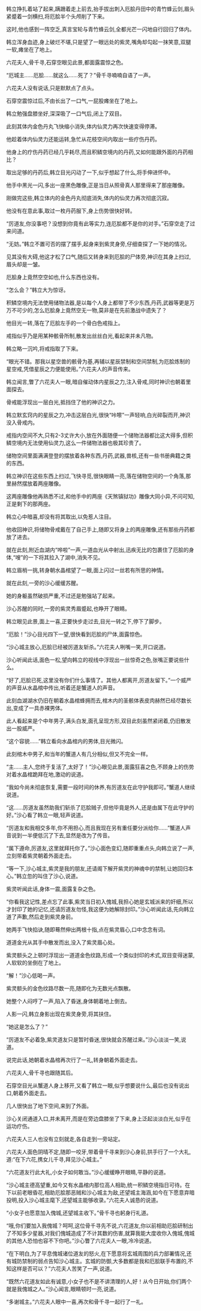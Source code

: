 
韩立挣扎着站了起来,蹒跚着走上前去,抬手拔出刺入厄脍丹田中的青竹蜂云剑,眉头紧蹙着一剑横扫,将厄脍半个头颅削了下来。

这时,他也感到一阵空乏,真言宝轮与青竹蜂云剑,全都光芒一闪地自行回归了体内。

韩立浑身血迹,身上破烂不堪,只是望了一眼远处的紫灵,嘴角却勾起一抹笑意,双腿一软,瘫坐在了地上。

六花夫人,骨千寻,石穿空眼见此景,都面露震惊之色。

“厄城主……厄脍……就这么……死了？”骨千寻喃喃自语了一声。

六花夫人没有说话,只是默默点了点头。

石穿空震惊过后,不由长出了一口气,一屁股瘫坐在了地上。

韩立勉强盘膝坐好,深深吸了一口气后,闭上了双目。

此刻其体内金色丹丸飞快缩小消失,体内仙灵力再次快速变得停滞。

他趁着体内仙灵力还能运转,急忙从花枝空间内取出一些疗伤丹药。

他身上的疗伤丹药已经几乎耗尽,而且积鳞空境内的丹药,又如何能跟外面的丹药相比？

取出足够的丹药后,韩立目光闪动了一下,似乎想起了什么,将手伸进怀中。

他手中黑光一闪,多出一座黑色雕像,正是当日从照骨真人那里得来了那座雕像。

刚做完这些,韩立体内的金色丹丸彻底消失,体内的仙灵力再次彻底沉寂。

他没有在意此事,取过一枚丹药服下,身上伤势很快好转。

“厉道友,你没事吧？没想到你竟有此等实力,连厄脍都不是你的对手。”石穿空走了过来问道。

“无妨。”韩立不置可否的摆了摆手,起身来到紫灵身旁,仔细查探了一下她的情况。

见其没有大碍,他这才松了口气,随后又转身来到厄脍的尸体旁,神识在其身上扫过,眉头却是一皱。

厄脍身上竟然空空如也,什么东西也没有。

“怎么会？”韩立大为惊讶。

积鳞空境内无法使用储物法器,是以每个人身上都带了不少东西,丹药,武器等更是万万不可少的,怎么厄脍身上竟然空无一物,莫非是在先前激战中遗失了？

他目光一转,落在了厄脍左手的一个骨白色戒指上。

戒指似乎乃是用某种骸骨所制,散发出丝丝白光,看起来并未凡物。

韩立略一沉吟,将戒指取了下来。

“眼光不错。那我以星空兽的骸骨为基,再辅以星辰禁制和空间禁制,为厄脍炼制的星空戒,凭借星辰之力便能使用。”六花夫人的声音传来。

韩立闻言,瞥了六花夫人一眼,暗自催动体内星辰之力,注入骨戒,同时神识也朝着里面探去。

骨戒能浮现出一层白光,抵挡住了他的神识之力。

韩立默玄窍内的星辰之力,冲击这层白光,很快“咔嚓”一声轻响,白光碎裂而开,神识没入骨戒内。

戒指内空间不大,只有2-3丈许大小,放在外面随便一个储物法器都比这大得多,但积鳞空境内无法使用仙灵力,这么一件储物法器也极其珍贵了。

储物空间里面满满登登的摆放着各种东西,丹药,武器,兽核,还有一些书册典籍之类的东西。

韩立神识在这些东西上扫过,飞快寻觅,很快眼睛一亮,落在储物空间的一个角落,那里赫然摆放着两座雕像。

这两座雕像他再熟悉不过,和他手中的两座《天煞镇狱功》雕像大同小异,不问可知,正是剩下的那两座。

韩立心中暗喜,却没有将其取出,以免惹人注目。

他收回神识,将储物骨戒戴在了自己手上,随即又将身上的两座雕像,还有那些丹药都放了进去。

就在此刻,附近血湖内“哗啦”一声,一道血光从中射出,迅疾无比的包裹住了厄脍的身体,“嗖”的一下将其拉入了湖中,消失不见。

韩立眉梢一挑,转身朝水晶棺望了一眼,面上闪过一丝若有所思的神情。

就在此刻,一旁的沙心缓缓苏醒。

她的身躯虽然破损严重,不过还是勉强站了起来。

沙心苏醒的同时,一旁的紫灵秀眉蹙起,也睁开了眼睛。

韩立眼见此景,面上一喜,正要快步走过去,目光一转之下,停下了脚步。

“厄脍！”沙心目光四下一望,很快看到厄脍的尸体,面露惊色。

“沙心城主放心,厄脍已经被厉道友斩杀。”六花夫人咧嘴一笑,开口说道。

沙心听闻此话,面色一松,望向韩立的视线中浮现出一丝惊奇之色,张嘴正要说些什么。

“好了,厄脍已死,这里没有你们什么事情了。其他人都离开,厉道友留下。”一个威严的声音从水晶棺中传出,听着还是蟹道人的声音。

此刻血湖湖水仍旧在朝着水晶棺蜂拥而去,棺木内的圣骸体表皮肉赫然已经尽数长出,变成了一具赤裸男体。

此人看起来是个中年男子,满头白发,面孔呈现方形,双目此刻虽然紧闭着,仍旧散发出一股威严。

“这个容貌……”韩立看向水晶棺内的男体,目光微闪。

此刻棺木中男子,和当年的蟹道人有几分相似,但又不完全一样。

“主……主人,您终于复活了,太好了！”沙心眼见此景,面露狂喜之色,不顾身上的伤势对着水晶棺跪拜在地,激动的说道。

“我如今尚未彻底恢复,需要一段时间的休养,有厉道友在此守护我即可。”蟹道人继续说道。

“这……厉道友虽然助我们斩杀了厄脍贼子,但他毕竟是外人,还是由属下在此守护的好。”沙心看了韩立一眼,轻声说道。

“厉道友和我相交多年,你不用担心,而且我现在另有重任要分派给你……”蟹道人声音说到一半便低沉了下去,显然是改为了传音。

“属下遵命,厉道友,这里就拜托你了。”沙心面色变幻,随即重重点头,向韩立说了一声,立刻带着紫灵朝着外面走去。

“等一下,沙心城主,紫灵是我的朋友,还请阁下解开紫灵的神魂中的禁制,让她回归本心。”韩立忽的叫住了沙心,说道。

紫灵听闻此话,身体一震,面露复杂之色。

“你看我这记性,差点忘了此事,紫灵当日初入傀城,我担心她是玄城派来的奸细,所以才封印了她的记忆,还请厉道友勿怪,我这便为她解除封印。”沙心听闻此话,先向韩立道了声歉,然后走到紫灵身前。

她两手飞快掐诀,随即蓦然伸出两根十指,点在紫灵眉心,口中念念有词。

道道金光从其手中散发而出,没入了紫灵眉心处。

紫灵额头之上顿时浮现出一道道金色纹路,形成一个类似封印的术式,双目变得迷蒙,人软软的坐倒在了地上。

“解！”沙心低喝一声。

紫灵额头的金色纹路尽数一亮,随即化为无数光点飘散。

她整个人闷哼了一声,陷入了昏迷,身体朝着地上倒去。

人影一闪,韩立身影出现在紫灵身旁,将其扶住。

“她这是怎么了？”

“厉道友不必着急,紫灵道友只是暂时昏迷,很快就会苏醒过来。”沙心淡淡一笑,说道。

说完此话,她朝着水晶棺再次行了一礼,转身朝着外面走去。

六花夫人,骨千寻也跟随其后。

石穿空目光从蟹道人身上移开,又看了韩立一眼,似乎想要说什么,最后也没有说出口,朝着外面走去。

几人很快出了地下空间,来到了外面。

沙心关闭通道入口,并未离开,而是在旁边盘膝坐了下来,身上泛起淡淡白光,似乎在运功疗伤。

六花夫人三人也没有立刻就走,各自走到一旁站定。

六花夫人面色阴晴不定,随即一咬牙,带着骨千寻来到沙心身前,拱手行了一个大礼,道:“在下六花,携女儿千寻,拜见沙心城主。”

“六花道友行此大礼,小女子如何敢当。”沙心缓缓睁开眼睛,平静的说道。

“沙心城主德高望重,如今又有水晶棺内那位高人相助,统一积鳞空境指日可待。在下以前老眼昏花,相助厄脍那恶贼和沙心城主为敌,还望城主海涵,如今在下愿意弃暗投明,投入沙心城主麾下,还望城主能够收录。”六花夫人诚恳的说道。

“小女子也愿意加入傀城,还望城主收下。”骨千寻也躬身行礼道。

“哦,你们要加入我傀城？呵呵,这位骨千寻先不说,六花道友,你以前相助厄脍研制出了不知多少星器,对我们傀城造成了不计其数的伤害,就算我能大度收你入傀城,傀城的其他人恐怕也容不下你吧。”沙心瞥了六花夫人一眼,冷冷说道。

“在下明白,为了平息傀城诸位道友的怒火,在下愿意将玄城周围的兵力部署情况,还有城防禁制的弱点告知沙心城主。玄城的防御,大多数都是我和厄脍联手布置的,不知这样是否可以？”六花夫人苦笑了一声,说道。

“既然六花道友如此有诚意,小女子也不是不讲清理的人,好！从今日开始,你们两个就是我傀城之人。”沙心闻言,眼睛顿时一亮,说道。

“多谢城主。”六花夫人眼中一喜,再次和骨千寻一起行了一礼。